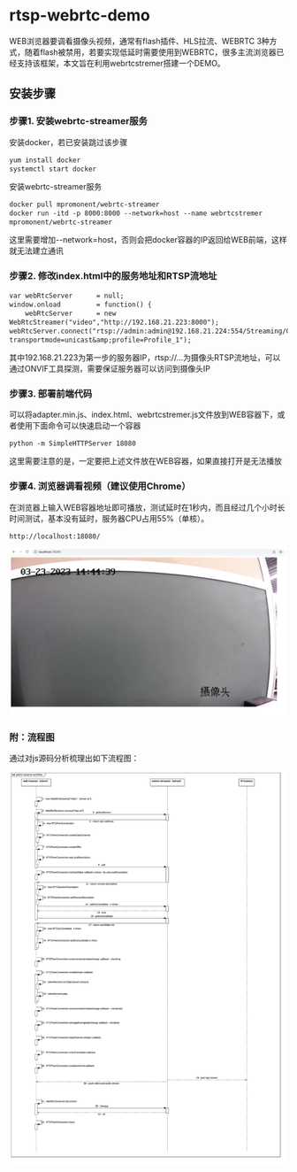 # rtsp-webrtc-demo

WEB浏览器要调看摄像头视频，通常有flash插件、HLS拉流、WEBRTC 3种方式，随着flash被禁用，若要实现低延时需要使用到WEBRTC，很多主流浏览器已经支持该框架，本文旨在利用webrtcstremer搭建一个DEMO。

## 安装步骤

### 步骤1. 安装webrtc-streamer服务

安装docker，若已安装跳过该步骤
```
yum install docker
systemctl start docker
```

安装webrtc-streamer服务
```
docker pull mpromonent/webrtc-streamer
docker run -itd -p 8000:8000 --network=host --name webrtcstremer mpromonent/webrtc-streamer
```
这里需要增加--network=host，否则会把docker容器的IP返回给WEB前端，这样就无法建立通讯

### 步骤2. 修改index.html中的服务地址和RTSP流地址

```
var webRtcServer      = null;
window.onload         = function() {
    webRtcServer      = new WebRtcStreamer("video","http://192.168.21.223:8000");
webRtcServer.connect("rtsp://admin:admin@192.168.21.224:554/Streaming/Channels/101?transportmode=unicast&amp;profile=Profile_1");
```

其中192.168.21.223为第一步的服务器IP，rtsp://...为摄像头RTSP流地址，可以通过ONVIF工具探测，需要保证服务器可以访问到摄像头IP

### 步骤3. 部署前端代码

可以将adapter.min.js、index.html、webrtcstremer.js文件放到WEB容器下，或者使用下面命令可以快速启动一个容器

```
python -m SimpleHTTPServer 18080
```

这里需要注意的是，一定要把上述文件放在WEB容器，如果直接打开是无法播放

### 步骤4. 浏览器调看视频（建议使用Chrome）

在浏览器上输入WEB容器地址即可播放，测试延时在1秒内，而且经过几个小时长时间测试，基本没有延时，服务器CPU占用55%（单核）。

```
http://localhost:18080/
```

![](https://github.com/smallmuou/rtsp-webrtc-demo/blob/main/demo.jpg)

### 附：流程图

通过对js源码分析梳理出如下流程图：

![](https://github.com/smallmuou/rtsp-webrtc-demo/blob/main/webrtc-steamer-workflow.jpg)
